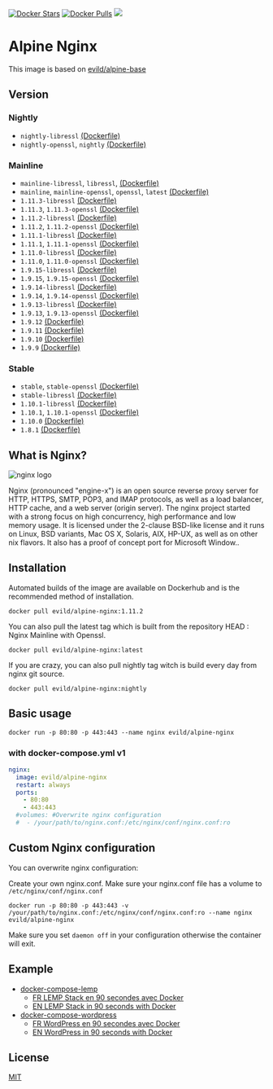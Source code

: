 [![Docker Stars](https://img.shields.io/docker/stars/evild/alpine-nginx.svg?style=flat-square)](https://hub.docker.com/r/evild/alpine-nginx/)
[![Docker Pulls](https://img.shields.io/docker/pulls/evild/alpine-nginx.svg?style=flat-square)](https://hub.docker.com/r/evild/alpine-nginx/)
[![](https://images.microbadger.com/badges/image/evild/alpine-nginx.svg)](https://microbadger.com/images/evild/alpine-nginx)

# Alpine Nginx

This image is based on [evild/alpine-base](https://hub.docker.com/r/evild/alpine-base/)

## Version

### Nightly

- `nightly-libressl` [(Dockerfile)](https://github.com/Evild67/docker-alpine-nginx/blob/master/nightly/libressl/Dockerfile)
- `nightly-openssl`, `nightly` [(Dockerfile)](https://github.com/Evild67/docker-alpine-nginx/blob/master/nightly/openssl/Dockerfile)

### Mainline

- `mainline-libressl`, `libressl`, [(Dockerfile)](https://github.com/Evild67/docker-alpine-nginx/blob/master/mainline/libressl/Dockerfile)
- `mainline`, `mainline-openssl`, `openssl`, `latest` [(Dockerfile)](https://github.com/Evild67/docker-alpine-nginx/blob/master/mainline/openssl/Dockerfile)
- `1.11.3-libressl`  [(Dockerfile)](https://github.com/Evild67/docker-alpine-nginx/blob/46b6d2ec0a9367a378e7d5ce21056c1bc71ff49d/mainline/libressl/Dockerfile)
- `1.11.3`, `1.11.3-openssl` [(Dockerfile)](https://github.com/Evild67/docker-alpine-nginx/blob/46b6d2ec0a9367a378e7d5ce21056c1bc71ff49d/mainline/openssl/Dockerfile)
- `1.11.2-libressl`  [(Dockerfile)](https://github.com/Evild67/docker-alpine-nginx/blob/224a1e581f7fdc794591de41924bfb96ccd7b8f2/mainline/libressl/Dockerfile)
- `1.11.2`, `1.11.2-openssl` [(Dockerfile)](https://github.com/Evild67/docker-alpine-nginx/blob/224a1e581f7fdc794591de41924bfb96ccd7b8f2/mainline/openssl/Dockerfile)
- `1.11.1-libressl`  [(Dockerfile)](https://github.com/Evild67/docker-alpine-nginx/blob/3239b6cf29bd54bb72aa2a909c5458831232cee8/mainline/libressl/Dockerfile)
- `1.11.1`, `1.11.1-openssl` [(Dockerfile)](https://github.com/Evild67/docker-alpine-nginx/blob/3239b6cf29bd54bb72aa2a909c5458831232cee8/mainline/openssl/Dockerfile)
- `1.11.0-libressl`  [(Dockerfile)](https://github.com/Evild67/docker-alpine-nginx/blob/c1503c0a22958a242bde414a60fa92967be2533a/mainline/libressl/Dockerfile)
- `1.11.0`, `1.11.0-openssl` [(Dockerfile)](https://github.com/Evild67/docker-alpine-nginx/blob/c1503c0a22958a242bde414a60fa92967be2533a/mainline/openssl/Dockerfile)
- `1.9.15-libressl`  [(Dockerfile)](https://github.com/Evild67/docker-alpine-nginx/blob/26f2f9939c0d706b532749530499da069572783a/mainline/libressl/Dockerfile)
- `1.9.15`, `1.9.15-openssl` [(Dockerfile)](https://github.com/Evild67/docker-alpine-nginx/blob/26f2f9939c0d706b532749530499da069572783a/maineline/openssl/Dockerfile)
- `1.9.14-libressl`  [(Dockerfile)](https://github.com/Evild67/docker-alpine-nginx/blob/546d83c12ab16e5c997900d0bf473b8ca97f2c30/mainline/libressl/Dockerfile)
- `1.9.14`, `1.9.14-openssl` [(Dockerfile)](https://github.com/Evild67/docker-alpine-nginx/blob/6db861c6b14d45b1357e27ec90613b533196f43c/mainline/openssl/Dockerfile)
- `1.9.13-libressl` [(Dockerfile)](https://github.com/Evild67/docker-alpine-nginx/blob/master/libressl/Dockerfile)
- `1.9.13`, `1.9.13-openssl` [(Dockerfile)](https://github.com/Evild67/docker-alpine-nginx/blob/master/openssl/Dockerfile)
- `1.9.12` [(Dockerfile)](https://github.com/Evild67/docker-alpine-nginx/blob/03e9f3eaf49961ac482bd0eb462562f3f5809a50/Dockerfile)
- `1.9.11` [(Dockerfile)](https://github.com/Evild67/docker-alpine-nginx/blob/121a9b9d36a6f895d3af8d5ffcad7d751beec444/Dockerfile)
- `1.9.10` [(Dockerfile)](https://github.com/Evild67/docker-alpine-nginx/blob/e939de5fe2d82092c45d97379d681875d9f2e533/Dockerfile)
- `1.9.9` [(Dockerfile)](https://github.com/Evild67/docker-alpine-nginx/blob/69d6179fa9f4d939a73422ceaf31c9dd56f41d96/Dockerfile)

### Stable

- `stable`, `stable-openssl` [(Dockerfile)](https://github.com/Evild67/docker-alpine-nginx/blob/master/stable/openssl/Dockerfile)
- `stable-libressl` [(Dockerfile)](https://github.com/Evild67/docker-alpine-nginx/blob/master/stable/libressl/Dockerfile)
- `1.10.1-libressl` [(Dockerfile)](https://github.com/Evild67/docker-alpine-nginx/blob/3239b6cf29bd54bb72aa2a909c5458831232cee8/stable/libressl/Dockerfile)
- `1.10.1`, `1.10.1-openssl` [(Dockerfile)](https://github.com/Evild67/docker-alpine-nginx/blob/3239b6cf29bd54bb72aa2a909c5458831232cee8/stable/openssl/Dockerfile)
- `1.10.0` [(Dockerfile)](https://github.com/Evild67/docker-alpine-nginx/blob/a1afaef62c34dfd67f40616c2e4d3a59913ce14a/stable/openssl/Dockerfile)
- `1.8.1` [(Dockerfile)](https://github.com/Evild67/docker-alpine-nginx/blob/94288e4964c8261729c4103e4ce24077c8a1e67a/stable/openssl/Dockerfile)



## What is Nginx?


![nginx logo](https://nginx.org/nginx.png)


Nginx (pronounced "engine-x") is an open source reverse proxy server for HTTP, HTTPS, SMTP, POP3, and IMAP protocols, as well as a load balancer, HTTP cache, and a web server (origin server). The nginx project started with a strong focus on high concurrency, high performance and low memory usage. It is licensed under the 2-clause BSD-like license and it runs on Linux, BSD variants, Mac OS X, Solaris, AIX, HP-UX, as well as on other nix flavors. It also has a proof of concept port for Microsoft Window..

## Installation
Automated builds of the image are available on Dockerhub and is the recommended method of installation.
```
docker pull evild/alpine-nginx:1.11.2
```

You can also pull the latest tag which is built from the repository HEAD : Nginx Mainline with Openssl.
```
docker pull evild/alpine-nginx:latest
```

If you are crazy, you can also pull nightly tag witch is build every day from nginx git source.
```
docker pull evild/alpine-nginx:nightly
```


## Basic usage
```
docker run -p 80:80 -p 443:443 --name nginx evild/alpine-nginx
```

### with docker-compose.yml v1

```yml
nginx:
  image: evild/alpine-nginx
  restart: always
  ports:
    - 80:80
    - 443:443
  #volumes: #Overwrite nginx configuration
  #  - /your/path/to/nginx.conf:/etc/nginx/conf/nginx.conf:ro
```

## Custom Nginx configuration

You can overwrite nginx configuration:

Create your own nginx.conf. Make sure your nginx.conf file has a volume to ```/etc/nginx/conf/nginx.conf```

```
docker run -p 80:80 -p 443:443 -v /your/path/to/nginx.conf:/etc/nginx/conf/nginx.conf:ro --name nginx evild/alpine-nginx
```


Make sure you set ```daemon off``` in your configuration otherwise the container will exit.

## Example

* [docker-compose-lemp](https://github.com/Evild67/docker-compose-lemp)
  * [FR LEMP Stack en 90 secondes avec Docker](http://mercu.re/27YTwVb)
  * [EN  LEMP Stack in 90 seconds with Docker](http://mercu.re/1UdVJ4M)
* [docker-compose-wordpress](https://github.com/Evild67/docker-compose-wordpress)
  * [FR WordPress en 90 secondes avec Docker](https://mercu.re/21uE123)
  * [EN WordPress in 90 seconds with Docker](https://mercu.re/28Sddt3)

## License

[MIT](https://github.com/Evild67/docker-alpine-nginx/blob/master/README.md)